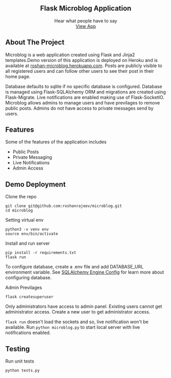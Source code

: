   <p align="center">
    <h2 align="center">Flask Microblog Application</h2>
    <p align="center">
      Hear what people have to say
      <br>
      <a href="https://roshan-microblog.herokuapp.com/">View App</a>
    </p>
  </p>
  
  
 ## About The Project

Microblog is a web application created using Flask and Jinja2 templates.Demo version of this application is deployed on Heroku and is available at [roshan-microblog.herokuapp.com](https://roshan-microblog.herokuapp.com/). Posts are publicly visible to all registered users and can follow other users to see their post in their home page.

Database defaults to sqlite if no specific database is configured. Database is managed using Flask-SQLAlchemy ORM and migrations are created using Flask-Migrate. Live notifications are enabled making use of Flask-SocketIO. Microblog allows admins to manage users and have previlages to remove public posts. Admins do not have access to private messages send by users. 

 ## Features
 
 Some of the features of the application includes

- Public Posts
- Private Messaging
- Live Notifications
- Admin Access


## Demo Deployment

Clone the repo
```
git clone git@github.com:roshanrajeev/microblog.git
cd microblog
```

Setting virtual env
```
python3 -v venv env
source env/bin/activate
```

Install and run server
```
pip install -r requirements.txt
flask run
```
To configure database, create a .env file and add DATABASE_URL environment variable. See
[SQLAlchemy Engine Config](https://docs.sqlalchemy.org/en/13/core/engines.html) for learn more about configuring database. 

Admin Previlages
```
flask createsuperuser
```
Only administrators have access to admin panel. Existing users cannot get administrator access. 
Create a new user to get administrator access.

```flask run``` doesn't load the sockets and so, live notification won't be available.
Run ```python microblog.py``` to start local server with live notifications enabled.

## Testing

Run unit tests 
```
python tests.py
```
